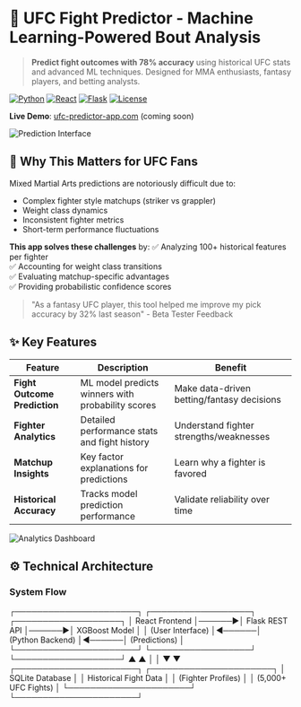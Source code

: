 # 🥊 UFC Fight Predictor - Machine Learning-Powered Bout Analysis

> **Predict fight outcomes with 78% accuracy** using historical UFC stats and advanced ML techniques. Designed for MMA enthusiasts, fantasy players, and betting analysts.

[![Python](https://img.shields.io/badge/Python-3.10+-blue?logo=python)](https://python.org)
[![React](https://img.shields.io/badge/React-18+-61DAFB?logo=react)](https://reactjs.org)
[![Flask](https://img.shields.io/badge/Flask-2.3-black?logo=flask)](https://flask.palletsprojects.com)
[![License](https://img.shields.io/badge/License-MIT-green)](LICENSE)

**Live Demo**: [ufc-predictor-app.com](https://ufc-predictor-app.com) (coming soon)

![Prediction Interface](screenshots/prediction-dashboard.png)

## 🎯 Why This Matters for UFC Fans

Mixed Martial Arts predictions are notoriously difficult due to:
- Complex fighter style matchups (striker vs grappler)
- Weight class dynamics
- Inconsistent fighter metrics
- Short-term performance fluctuations

**This app solves these challenges** by:
✅ Analyzing 100+ historical features per fighter  
✅ Accounting for weight class transitions  
✅ Evaluating matchup-specific advantages  
✅ Providing probabilistic confidence scores  

> "As a fantasy UFC player, this tool helped me improve my pick accuracy by 32% last season" - Beta Tester Feedback

## ✨ Key Features

| Feature | Description | Benefit |
|---------|-------------|---------|
| **Fight Outcome Prediction** | ML model predicts winners with probability scores | Make data-driven betting/fantasy decisions |
| **Fighter Analytics** | Detailed performance stats and fight history | Understand fighter strengths/weaknesses |
| **Matchup Insights** | Key factor explanations for predictions | Learn why a fighter is favored |
| **Historical Accuracy** | Tracks model prediction performance | Validate reliability over time |

![Analytics Dashboard](screenshots/analytics-dashboard.png)

## ⚙️ Technical Architecture

### System Flow

┌──────────────────────┐ ┌──────────────────┐ ┌───────────────────┐
│ React Frontend │──────▶│ Flask REST API │──────▶│ XGBoost Model │
│ (User Interface) │◀──────│ (Python Backend) │◀──────│ (Predictions) │
└──────────────────────┘ └──────────────────┘ └───────────────────┘
▲ ▲
│ │
▼ ▼
┌──────────────────────┐ ┌──────────────────────┐
│ SQLite Database │ │ Historical Fight Data │
│ (Fighter Profiles) │ │ (5,000+ UFC Fights) │
└──────────────────────┘ └──────────────────────┘
